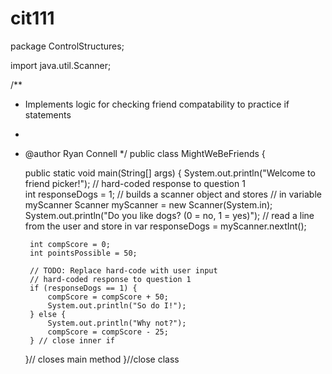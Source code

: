 # cit111
package ControlStructures;

import java.util.Scanner;

/**
 * Implements logic for checking friend compatability to practice if statements
 *
 * @author Ryan Connell
 */
public class MightWeBeFriends {

    public static void main(String[] args) {
        System.out.println("Welcome to friend picker!");
        // hard-coded response to question 1        
        int responseDogs = 1;
        // builds a scanner object and stores
        // in variable myScanner
        Scanner myScanner = new Scanner(System.in);
        System.out.println("Do you like dogs? (0 = no, 1 = yes)");
        // read a line from the user and store in var
        responseDogs = myScanner.nextInt();
        

        int compScore = 0;
        int pointsPossible = 50;

        // TODO: Replace hard-code with user input
        // hard-coded response to question 1   
        if (responseDogs == 1) {
            compScore = compScore + 50;
            System.out.println("So do I!");
        } else {
            System.out.println("Why not?");
            compScore = compScore - 25;
        } // close inner if
    
    }// closes main method
}//close class
